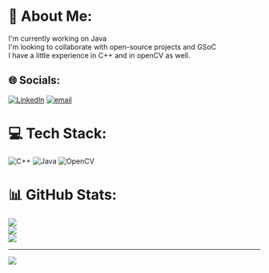 # 💫 About Me:
I'm currently working on Java<br>I'm looking to collaborate with open-source projects and GSoC<br>I have a little experience in C++ and in openCV as well.<br>


## 🌐 Socials:
[![LinkedIn](https://img.shields.io/badge/LinkedIn-%230077B5.svg?logo=linkedin&logoColor=white)](https://linkedin.com/in/https://www.linkedin.com/in/syed-muhammad-suhaib-hasan-735bb633a) [![email](https://img.shields.io/badge/Email-D14836?logo=gmail&logoColor=white)](mailto:syedsuhaibhasan888@gmail.com) 

# 💻 Tech Stack:
![C++](https://img.shields.io/badge/c++-%2300599C.svg?style=for-the-badge&logo=c%2B%2B&logoColor=white) ![Java](https://img.shields.io/badge/java-%23ED8B00.svg?style=for-the-badge&logo=openjdk&logoColor=white) ![OpenCV](https://img.shields.io/badge/opencv-%23white.svg?style=for-the-badge&logo=opencv&logoColor=white)
# 📊 GitHub Stats:
![](https://github-readme-stats.vercel.app/api?username=syedsuhaibhasan&theme=dark&hide_border=false&include_all_commits=false&count_private=false)<br/>
![](https://nirzak-streak-stats.vercel.app/?user=syedsuhaibhasan&theme=dark&hide_border=false)<br/>
![](https://github-readme-stats.vercel.app/api/top-langs/?username=syedsuhaibhasan&theme=dark&hide_border=false&include_all_commits=false&count_private=false&layout=compact)

---
[![](https://visitcount.itsvg.in/api?id=syedsuhaibhasan&icon=0&color=0)](https://visitcount.itsvg.in)

<!-- Proudly created with GPRM ( https://gprm.itsvg.in ) -->
